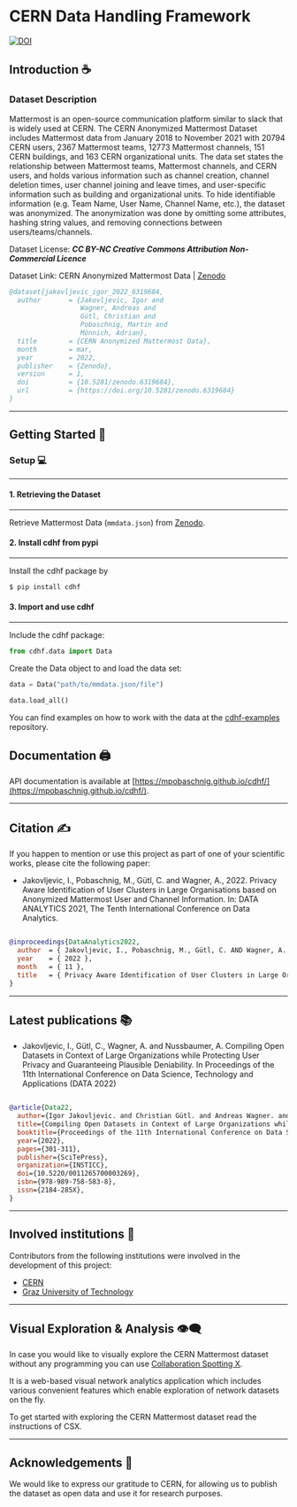 # CERN Data Handling Framework

[![DOI](https://zenodo.org/badge/DOI/10.5281/zenodo.6575935.svg)](https://doi.org/10.5281/zenodo.6575935)

## Introduction ☕️

### Dataset Description

Mattermost is an open-source communication platform similar to slack that is widely used at CERN. The CERN Anonymized Mattermost Dataset includes Mattermost data from January 2018 to November 2021 with 20794 CERN  users, 2367 Mattermost teams, 12773 Mattermost channels, 151 CERN buildings, and 163 CERN  organizational units. The data set states the relationship between Mattermost teams, Mattermost channels, and CERN users, and holds various information such as channel creation, channel deletion times, user channel joining and leave times, and user-specific information such as building and organizational units. To hide identifiable information (e.g. Team Name, User Name, Channel Name, etc.), the dataset was anonymized. The anonymization was done by omitting some attributes, hashing string values, and removing connections between users/teams/channels.

Dataset License: ***CC BY-NC Creative Commons Attribution Non-Commercial Licence***

Dataset Link: CERN Anonymized Mattermost Data | [Zenodo](https://zenodo.org/record/6319684#.YnOMdi8Rr0o)

```bibtex
@dataset{jakovljevic_igor_2022_6319684,
  author       = {Jakovljevic, Igor and
                  Wagner, Andreas and
                  Gütl, Christian and
                  Pobaschnig, Martin and
                  Mönnich, Adrian},
  title        = {CERN Anonymized Mattermost Data},
  month        = mar,
  year         = 2022,
  publisher    = {Zenodo},
  version      = 1,
  doi          = {10.5281/zenodo.6319684},
  url          = {https://doi.org/10.5281/zenodo.6319684}
}

```

---

## Getting Started 🏁


### Setup 💻
---

#### 1. Retrieving the Dataset
---
Retrieve Mattermost Data (`mmdata.json`) from [Zenodo](https://zenodo.org/record/6319684#.YnOMdi8Rr0o).

#### 2. Install cdhf from pypi
---

Install the cdhf package by

```sh
$ pip install cdhf
```

#### 3. Import and use cdhf
---

Include the cdhf package:

```python
from cdhf.data import Data
```

Create the Data object to and load the data set:

```python
data = Data("path/to/mmdata.json/file")

data.load_all()
```

You can find examples on how to work with the data at the [cdhf-examples](https://github.com/mpobaschnig/cdhf-examples) repository.

## Documentation 🖨️

API documentation is available at [https://mpobaschnig.github.io/cdhf/](https://mpobaschnig.github.io/cdhf/).

---


## Citation ✍️

If you happen to mention or use this project as part of one of your scientific works, please cite the following paper: 

* Jakovljevic, I., Pobaschnig, M., Gütl, C. and Wagner, A., 2022. Privacy Aware Identification of User Clusters in Large Organisations based on Anonymized Mattermost User and Channel Information. In: DATA ANALYTICS 2021, The Tenth International Conference on Data Analytics.

```bibtex

@inproceedings{DataAnalytics2022,
  author  = { Jakovljevic, I., Pobaschnig, M., Gütl, C. AND Wagner, A. },
  year    = { 2022 },
  month   = { 11 },
  title   = { Privacy Aware Identification of User Clusters in Large Organisations based on Anonymized Mattermost User and Channel Information }
}

```

---

## Latest publications 📚
* Jakovljevic, I., Gütl, C., Wagner, A. and Nussbaumer, A. Compiling Open Datasets in Context of Large Organizations while Protecting User Privacy and Guaranteeing Plausible Deniability. In Proceedings of the 11th International Conference on Data Science, Technology and Applications (DATA 2022)


```bibtex

@article{Data22,
  author={Igor Jakovljevic. and Christian Gütl. and Andreas Wagner. and Alexander Nussbaumer.},
  title={Compiling Open Datasets in Context of Large Organizations while Protecting User Privacy and Guaranteeing Plausible Deniability},
  booktitle={Proceedings of the 11th International Conference on Data Science, Technology and Applications - DATA,},
  year={2022},
  pages={301-311},
  publisher={SciTePress},
  organization={INSTICC},
  doi={10.5220/0011265700003269},
  isbn={978-989-758-583-8},
  issn={2184-285X},
}

```
---

## Involved institutions 🏫
Contributors from the following institutions were involved in the development of this project:
* [CERN](https://home.cern/)
* [Graz University of Technology](https://www.tugraz.at/home/)
---

## 	Visual Exploration & Analysis 👁️‍🗨️

In case you would like to visually explore the CERN Mattermost dataset without any programming you can use [Collaboration Spotting X](https://github.com/aleksbobic/csx).

It is a web-based visual network analytics application which includes various convenient features which enable exploration of network datasets on the fly. 

To get started with exploring the CERN Mattermost dataset read the instructions of CSX.

---

## Acknowledgements 🙏

We would like to express our gratitude to CERN, for allowing us to publish the dataset as open data and use it for research purposes.



